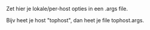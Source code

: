 Zet hier je lokale/per-host opties in een <hostname>.args file.

Bijv heet je host "tophost", dan heet je file tophost.args.
